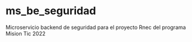 # ms_be_seguridad
Microservicio backend de seguridad para el proyecto Rnec del programa Mision Tic 2022
